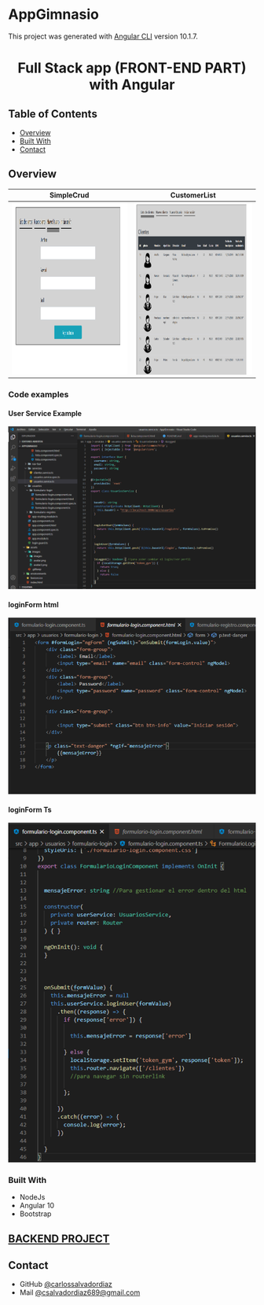 # AppGimnasio

This project was generated with [Angular CLI](https://github.com/angular/angular-cli) version 10.1.7.

<h1 align="center">Full Stack app (FRONT-END PART) with Angular</h1>


<!-- TABLE OF CONTENTS -->

## Table of Contents

- [Overview](#overview)
- [Built With](#built-with)
- [Contact](#contact)

<!-- OVERVIEW -->

## Overview




| SimpleCrud  | CustomerList  |
|:-:|:-:|
|  <a href="https://github.com/carlossalvadordiaz/AppGymFront/src/assets/images/images/nuevoUsuarioAngular.png" target="_blank"> <img src="/src/assets/images/images/nuevoUsuarioAngular.png" width="400" height="350"/></a> | <a href="https://github.com/carlossalvadordiaz/AppGymFront/src/assets/images/images/listaClientesAngular.png" target="_blank"> <img src="/src/assets/images/images/listaClientesAngular.png" width="400" height="350"/></a>

### Code examples

#### User Service Example

<a href="https://github.com/carlossalvadordiaz/AppGymFront/src/assets/images/images/serviceExample.png" target="_blank"> <img src="/src/assets/images/images/serviceExample.png"/></a>

#### loginForm html 

<a href="https://github.com/carlossalvadordiaz/AppGymFront/src/assets/images/images/formExampleHtml.png" target="_blank"> <img src="/src/assets/images/images/formExampleHtml.png"/></a>

#### loginForm Ts

<a href="https://github.com/carlossalvadordiaz/AppGymFront/src/assets/images/images/formExampleTs.png" target="_blank"> <img src="/src/assets/images/images/formExampleTs.png"/></a>



### Built With

<!-- This section should list any major frameworks that you built your project using. Here are a few examples.-->

- NodeJs
- Angular 10
- Bootstrap


## [BACKEND PROJECT](https://github.com/carlossalvadordiaz/AppGymBack)

## Contact


- GitHub [@carlossalvadordiaz](https://{github.com/carlossalvadordiaz})
- Mail [@csalvadordiaz689@gmail.com](mailto:csalvadordiaz689@gmail.com)
